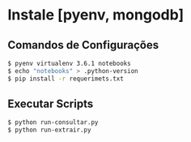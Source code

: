 # Instale [pyenv, mongodb]
## Comandos de Configurações

``` bash
$ pyenv virtualenv 3.6.1 notebooks
$ echo "notebooks" > .python-version
$ pip install -r requerimets.txt
```

## Executar Scripts

``` bash
$ python run-consultar.py
$ python run-extrair.py
```
